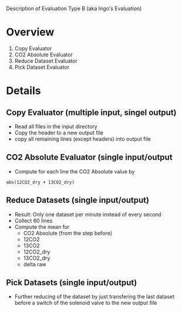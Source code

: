 Description of Evaluation Type B (aka Ingo's Evaluation)

# Overview #

  1. Copy Evaluator
  1. CO2 Absolute Evaluator
  1. Reduce Dataset Evaluator
  1. Pick Dataset Evaluator


# Details #

## Copy Evaluator (multiple input, singel output) ##
  * Read all files in the input directory
  * Copy the header to a new output file
  * copy all remaining lines (except headers) into output file

## CO2 Absolute Evaluator (single input/output ##
  * Compute for each line the CO2 Absolute value by
```
abs(12CO2_dry + 13CO2_dry)
```

## Reduce Datasets (single input/output) ##

  * Result: Only one dataset per minute instead of every second
  * Collect 60 lines
  * Compute the mean for
    * CO2 Absolute (from the step before)
    * 12CO2
    * 13CO2
    * 12CO2\_dry
    * 13CO2\_dry
    * delta raw

## Pick Datasets (single input/output) ##

  * Further reducing of the dataset by just transfering the last dataset before a switch of the solenoid valve to the new output file